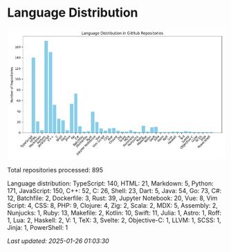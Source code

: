 # Language Distribution

![Language Distribution Chart](language_distribution_bar_chart.png)

Total repositories processed: 895

Language distribution:
TypeScript: 140, HTML: 21, Markdown: 5, Python: 171, JavaScript: 150, C++: 52, C: 26, Shell: 23, Dart: 5, Java: 54, Go: 73, C#: 12, Batchfile: 2, Dockerfile: 3, Rust: 39, Jupyter Notebook: 20, Vue: 8, Vim Script: 4, CSS: 8, PHP: 9, Clojure: 4, Zig: 2, Scala: 2, MDX: 5, Assembly: 2, Nunjucks: 1, Ruby: 13, Makefile: 2, Kotlin: 10, Swift: 11, Julia: 1, Astro: 1, Roff: 1, Lua: 2, Haskell: 2, V: 1, TeX: 3, Svelte: 2, Objective-C: 1, LLVM: 1, SCSS: 1, Jinja: 1, PowerShell: 1


_Last updated: 2025-01-26 01:03:30_
